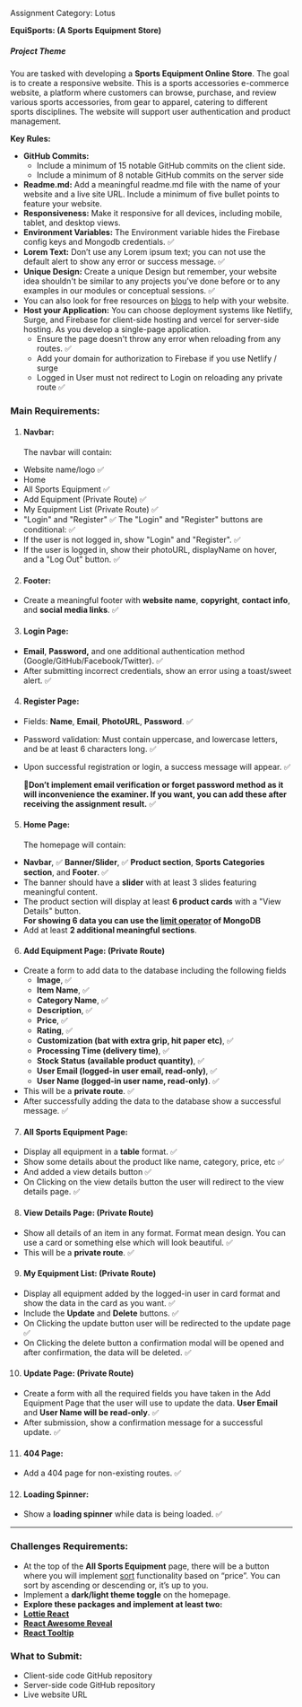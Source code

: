 Assignment Category: Lotus

**EquiSports: (A Sports Equipment Store)**

##### **Project Theme**

You are tasked with developing a **Sports Equipment Online Store**. The goal is to create a responsive website. This is a sports accessories e-commerce website, a platform where customers can browse, purchase, and review various sports accessories, from gear to apparel, catering to different sports disciplines. The website will support user authentication and product management.

**Key Rules:**

- **GitHub Commits:**
  - Include a minimum of 15 notable GitHub commits on the client side.
  - Include a minimum of 8 notable GitHub commits on the server side
- **Readme.md:** Add a meaningful readme.md file with the name of your website and a live site URL. Include a minimum of five bullet points to feature your website.
- **Responsiveness:** Make it responsive for all devices, including mobile, tablet, and desktop views.
- **Environment Variables:** The Environment variable hides the Firebase config keys and Mongodb credentials. ✅
- **Lorem Text:** Don’t use any Lorem ipsum text; you can not use the default alert to show any error or success message. ✅
- **Unique Design:** Create a unique Design but remember, your website idea shouldn't be similar to any projects you've done before or to any examples in our modules or conceptual sessions. ✅
- You can also look for free resources on [blogs](https://bootcamp.uxdesign.cc/free-images-and-resources-collection-for-website-c77f2fc46ce5) to help with your website.
- **Host your Application:** You can choose deployment systems like Netlify, Surge, and Firebase for client-side hosting and vercel for server-side hosting. As you develop a single-page application.
  - Ensure the page doesn't throw any error when reloading from any routes. ✅
  - Add your domain for authorization to Firebase if you use Netlify / surge
  - Logged in User must not redirect to Login on reloading any private route ✅

### **Main Requirements:**

1. #### **Navbar:**

   The navbar will contain:

- Website name/logo ✅
- Home
- All Sports Equipment ✅
- Add Equipment (Private Route) ✅
- My Equipment List (Private Route) ✅
- "Login" and "Register" ✅
  The "Login" and "Register" buttons are conditional: ✅
- If the user is not logged in, show "Login" and "Register". ✅
- If the user is logged in, show their photoURL, displayName on hover, and a "Log Out" button. ✅

2. #### **Footer:**

- Create a meaningful footer with **website name**, **copyright**, **contact info**, and **social media links**. ✅

3. #### **Login Page:**

- **Email**, **Password,** and one additional authentication method (Google/GitHub/Facebook/Twitter). ✅
- After submitting incorrect credentials, show an error using a toast/sweet alert. ✅

4. #### **Register Page:**

- Fields: **Name**, **Email**, **PhotoURL**, **Password**. ✅
- Password validation: Must contain uppercase, and lowercase letters, and be at least 6 characters long. ✅
- Upon successful registration or login, a success message will appear. ✅

  **🎯Don’t implement email verification or forget password method as it will inconvenience the examiner. If you want, you can add these after receiving the assignment result.** ✅

5. #### **Home Page:**

   The homepage will contain:

- **Navbar**, ✅
  **Banner/Slider**, ✅
  **Product section**, 
  **Sports Categories section**, and
  **Footer**. ✅
- The banner should have a **slider** with at least 3 slides featuring meaningful content.
- The product section will display at least **6 product cards** with a "View Details" button.  
  **For showing 6 data you can use the [limit operator](https://www.mongodb.com/docs/manual/reference/method/cursor.limit/) of MongoDB**
- Add at least **2 additional meaningful sections**.

6. #### **Add Equipment Page: (Private Route)**

- Create a form to add data to the database including the following fields
  - **Image**, ✅
  - **Item Name**, ✅
  - **Category Name**, ✅
  - **Description**, ✅
  - **Price**, ✅
  - **Rating**, ✅
  - **Customization (bat with extra grip, hit paper etc)**, ✅
  - **Processing Time (delivery time)**, ✅
  - **Stock Status (available product quantity)**, ✅
  - **User Email (logged-in user email, read-only)**, ✅
  - **User Name (logged-in user name, read-only)**. ✅
- This will be a **private route**. ✅
- After successfully adding the data to the database show a successful message. ✅

7. #### **All Sports Equipment Page:**

- Display all equipment in a **table** format. ✅
- Show some details about the product like name, category, price, etc ✅
- And added a view details button ✅
- On Clicking on the view details button the user will redirect to the view details page. ✅

8. #### **View Details Page: (Private Route)**

- Show all details of an item in any format. Format mean design. You can use a card or something else which will look beautiful. ✅
- This will be a **private route**. ✅

9. #### **My Equipment List: (Private Route)**

- Display all equipment added by the logged-in user in card format and show the data in the card as you want. ✅
- Include the **Update** and **Delete** buttons. ✅
- On Clicking the update button user will be redirected to the update page ✅
- On Clicking the delete button a confirmation modal will be opened and after confirmation, the data will be deleted. ✅

10. #### **Update Page: (Private Route)**

- Create a form with all the required fields you have taken in the Add Equipment Page that the user will use to update the data. **User Email** and **User Name will be read-only**. ✅
- After submission, show a confirmation message for a successful update. ✅

11. #### **404 Page:**

- Add a 404 page for non-existing routes. ✅

12. #### **Loading Spinner:**

- Show a **loading spinner** while data is being loaded. ✅

---

### **Challenges Requirements:**

- At the top of the **All Sports Equipment** page, there will be a button where you will implement [sort](https://www.mongodb.com/docs/manual/reference/method/cursor.sort/) functionality based on “price”. You can sort by ascending or descending or, it’s up to you.
- Implement a **dark/light theme toggle** on the homepage.
- **Explore these packages and implement at least two:**
- [**Lottie React**](https://www.npmjs.com/package/lottie-react)
- [**React Awesome Reveal**](https://www.npmjs.com/package/react-awesome-reveal)
- [**React Tooltip**](https://www.npmjs.com/package/react-tooltip)

### **What to Submit:**

- Client-side code GitHub repository
- Server-side code GitHub repository
- Live website URL
